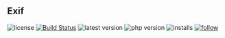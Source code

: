 Exif
---

![license](https://img.shields.io/github/license/nawarian/exif)
[![Build Status](https://travis-ci.org/nawarian/exif.svg?branch=main)](https://travis-ci.org/nawarian/exif)
![latest version](https://img.shields.io/packagist/v/nawarian/exif?label=latest%20version)
![php version](https://img.shields.io/packagist/php-v/nawarian/exif)
![installs](https://img.shields.io/packagist/dt/nawarian/exif?label=installs)
[![follow](https://img.shields.io/twitter/follow/nawarian?label=Follow&style=flat)](https://twitter.com/nawarian)
